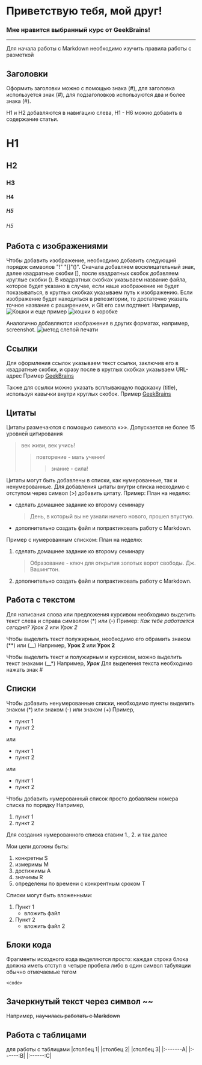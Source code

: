 # Приветствую тебя, мой друг!

### Мне нравится выбранный курс от GeekBrains!
*******
Для начала работы с Markdown необходимо изучить правила работы с разметкой

## Заголовки

Оформить заголовки можно с помощью знака (#), для заголовка используется знак (#), для подзаголовков используются два и более знака (#).

H1 и H2 добавляются в навигацию слева, H1 - H6 можно добавить в содержание статьи.
# H1
## H2
### H3
#### H4
##### H5
###### H5

## Работа с изображениями
Чтобы добавить изображение, необходимо добавить следующий порядок символов "!" "[]"()". Сначала добавляем восклицательный знак, далее квадратные скобки [], после квадратных скобок добавляем круглые скобки (). В квадратных скобках указываем название файла, которое будет указано в случае, если наше изображение не будет показываться, в круглых скобках указываем путь к изображению. Если изображение будет находиться в репозитории, то достаточно указать точное название с раширением, и Git его сам подтянет.
Например, ![Кошки](cat2.jpeg)
и еще пример ![кошки в коробке](lazyCats.jpeg)

Аналогично добавляются изображения в других форматах, например, screenshot.
![метод слепой печати](blind_printing.png)


## Ссылки
Для оформления ссылок указываем текст ссылки, заключив его в квадратные скобки, и сразу после в круглых скобках указываем URL-адрес
Пример
[GeekBrains](http://Geekbrains.ru)

Также для ссылки можно указать всплывающую подсказку (title), используя кавычки внутри круглых скобок.
Пример
[GeekBrains](http://Geekbrains.ru "сайт GB")

## Цитаты
Цитаты размечаются с помощью символа «>». Допускается не более 15 уровней цитирования
> век живи, век учись!
>> повторение - мать учения!
>>> знание - сила!

Цитаты могут быть добавлены в списки, как нумерованные, так и ненумерованные. Для добавления цитаты внутри списка неоходимо с отступом через символ (>) добавить цитату.
Пример:
    План на неделю:
+ сделать домашнее задание ко второму семинару
    > День, в который вы не узнали ничего нового, прошел впустую.
+ дополнительно создать файл и попрактиковать работу с Markdown.

Пример с нумерованным списком:
    План на неделю:
1. сделать домашнее задание ко второму семинару
    > Образование - ключ для открытия золотых ворот свободы. Дж. Вашингтон.
2. дополнительно создать файл и попрактиковать работу с Markdown.

## Работа с текстом
Для написания слова или предложения курсивом необходимо выделить текст слева и справа символом (*) или (-)
Пример:
*Как тебе работается сегодня?*
*Урок 2* или _Урок 2_

Чтобы выделить текст полужирным, необходимо его обрамить знаком (**) или (__)
Например, **Урок 2** или __Урок 2__

Чтобы выделить текст и полужирным и курсивом, можно выделить текст знаками (__*) 
Например, __*Урок*__
Для выделения текста необходимо нажать знак #

## Списки 
Чтобы добавить ненумерованные списки, необходимо пункты выделить знаком (*) или знаком (-) или знаком (+)
Пример, 
- пункт 1
- пункт 2

или 
+ пункт 1
+ пункт 2

или 
* пункт 1
* пункт 2

Чтобы добавить нумерованный список просто добавляем номера списка по порядку
Например,
1. пункт 1
2. пункт 2

Для создания нумерованного списка ставим 1., 2. и так далее

Мои цели должны быть:
1. конкретны S
2. измеримы M
3. достижимы A
4. значимы R
5. определены по времени с конкрентным сроком T


Списки могут быть вложенными:
1. Пункт 1
    + вложить файл
2. Пункт 2
    + вложить файл 2
## Блоки кода

Фрагменты исходного кода выделяются просто: каждая строка блока должна иметь отступ в четыре пробела либо в один символ табуляции
обычно отмечаемые тегом

    <code>

## Зачеркнутый текст через символ ~~
Например, ~~научилась работать с Markdown~~ 


## Работа с таблицами
для работы с таблицами 
    |столбец 1| |столбец 2| |столбец 3|
    |:-------А| |:------:В| |:------:C|